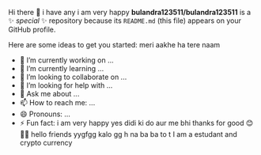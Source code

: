 Hi there 👋
i have any 
i am very happy 
**bulandra123511/bulandra123511** is a ✨ _special_ ✨ repository because its `README.md` (this file) appears on your GitHub profile.

Here are some ideas to get you started:
meri aakhe ha tere naam 
- 🔭 I’m currently working on ...
- 🌱 I’m currently learning ...
- 👯 I’m looking to collaborate on ...
- 🤔 I’m looking for help with ...
- 💬 Ask me about ...
- 📫 How to reach me: ...
- 😄 Pronouns: ...
- ⚡ Fun fact: 
i am very happy 
yes didi ki do aur me bhi 
thanks for good 😊🥰🥰
hello friends yygfgg
kalo gg h na ba ba to t 
I am a estudant and crypto currency 
